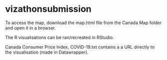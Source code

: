 # vizathonsubmission

To access the map, download the map.html file from the Canada Map folder and open it in a browser.

The R visualisations can be ran/recreated in RStudio.

Canada Consumer Price Index, COVID-19.txt contains a a URL directly to the visualisation (made in Datawrapper).
